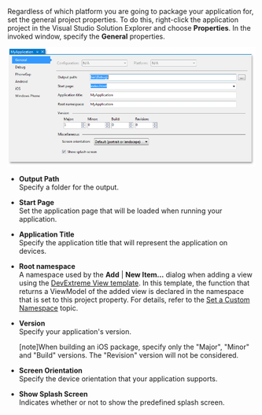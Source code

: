 Regardless of which platform you are going to package your application for, set the general project properties. To do this, right-click the application project in the Visual Studio Solution Explorer and choose **Properties**. In the invoked window, specify the **General** properties.

![General Project Properties](/images/DevExtreme/GeneralProperties.png)

- **Output Path**	
	Specify a folder for the output.
- **Start Page** 	
	Set the application page that will be loaded when running your application.
- **Application Title**  
	Specify the application title that will represent the application on devices.	
- **Root namespace**  
	A namespace used by the **Add** | **New Item...** dialog when adding a view using the [DevExtreme View template](/concepts/50%20VS%20Integration/05%20Project%20Item%20Templates/10%20View.md '/Documentation/Guide/VS_Integration/Project_Item_Templates/#View'). In this template, the function that returns a ViewModel of the added view is declared in the namespace that is set to this project property. For details, refer to the [Set a Custom Namespace](/concepts/50%20VS%20Integration/0%20Project%20Templates/35%20Set%20a%20Custom%20Namespace.md '/Documentation/Guide/VS_Integration/Project_Templates/#Set_a_Custom_Namespace') topic.
- **Version**  
	Specify your application's version.

	[note]When building an iOS package, specify only the "Major", "Minor" and "Build" versions. The "Revision" version will not be considered.

- **Screen Orientation**  
	Specify the device orientation that your application supports.
- **Show Splash Screen**  
	Indicates whether or not to show the predefined splash screen.